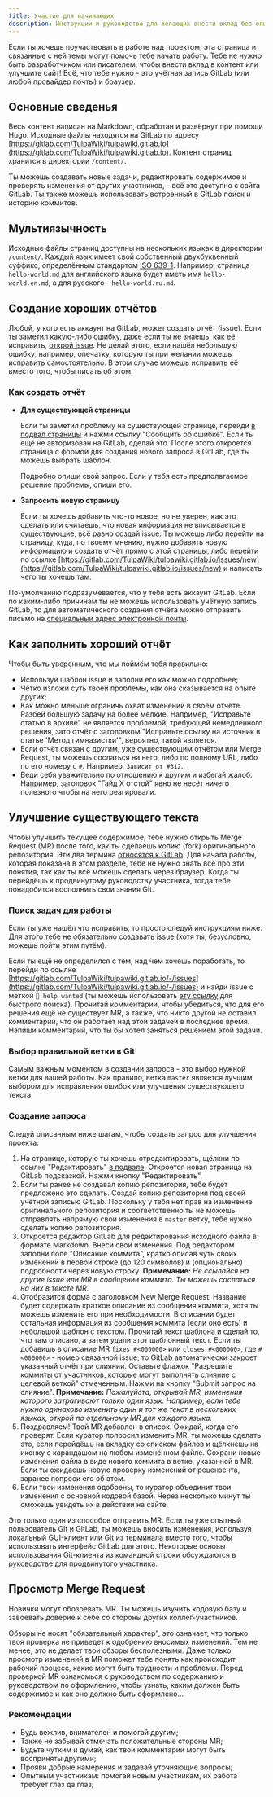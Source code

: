 ```yaml
---
title: Участие для начинающих
description: Инструкции и руководства для желающих внести вклад без опыта.
---
```

Если ты хочешь поучаствовать в работе над проектом, эта страница и связанные с
ней темы могут помочь тебе начать работу. Тебе не нужно быть разработчиком или
писателем, чтобы внести вклад в контент или улучшить сайт! Всё, что тебе
нужно - это учётная запись GitLab (или любой провайдер почты) и браузер.

## Основные сведенья
Весь контент написан на Markdown, обработан и развёрнут при помощи Hugo.
Исходные файлы находятся на GitLab по адресу [https://gitlab.com/TulpaWiki/tulpawiki.gitlab.io](https://gitlab.com/TulpaWiki/tulpawiki.gitlab.io).
Контент страниц хранится в директории `/content/`.

Ты можешь создавать новые задачи, редактировать содержимое и проверять
изменения от других участников, - всё это доступно с сайта GitLab. Ты также
можешь использовать встроенный в GitLab поиск и историю коммитов.

## Мультиязычность
Исходные файлы страниц доступны на нескольких языках в директории `/content/`.
Каждый язык имеет свой собственный двухбуквенный суффикс, определённым
стандартом [ISO 639-1](https://www.loc.gov/standards/iso639-2/php/code_list.php).
Например, страница `hello-world.md` для английского языка будет иметь имя
`hello-world.en.md`, а для русского - `hello-world.ru.md`.

## Создание хороших отчётов
Любой, у кого есть аккаунт на GitLab, может создать отчёт (issue). Если ты
заметил какую-либо ошибку, даже если ты не знаешь, как её исправить,
[открой issue](https://gitlab.com/TulpaWiki/tulpawiki.gitlab.io/-/issues/new).
Не делай этого, если нашёл небольшую ошибку, например, опечатку, которую ты
при желании можешь исправить самостоятельно. В этом случае можешь исправить её
вместо того, чтобы писать об этом.

### Как создать отчёт
* **Для существующей страницы**

  Если ты заметил проблему на существующей странице, перейди [в подвал страницы](#footer) и нажми ссылку "Сообщить об ошибке". Если ты ещё не авторизован на GitLab, сделай это. После этого откроется страница с формой для создания нового запроса в GitLab, где ты можешь выбрать шаблон.

  Подробно опиши свой запрос. Если у тебя есть предполагаемое решение проблемы, опиши его.
* **Запросить новую страницу**

  Если ты хочешь добавить что-то новое, но не уверен, как это сделать или считаешь, что новая информация не вписывается в существующие, всё равно создай issue. Ты можешь либо перейти на страницу, куда, по твоему мнению, нужно добавить новую информацию и создать отчёт прямо с этой страницы, либо перейти по ссылке [https://gitlab.com/TulpaWiki/tulpawiki.gitlab.io/issues/new](https://gitlab.com/TulpaWiki/tulpawiki.gitlab.io/issues/new) и написать чего ты хочешь там.

По-умолчанию подразумевается, что у тебя есть аккаунт GitLab. Если по
каким-либо причинам ты не можешь использовать учётную запись GitLab, то для
автоматического создания отчёта можно отправить письмо на
[специальный адрес электронной почты](mailto:issue@tulpawiki.org).

## Как заполнить хороший отчёт
Чтобы быть уверенным, что мы поймём тебя правильно:

* Используй шаблон issue и заполни его как можно подробнее;
* Чётко изложи суть твоей проблемы, как она сказывается на опыте других;
* Как можно меньше ограничь охват изменений в своём отчёте. Разбей большую задачу на более мелкие. Например, "Исправьте статью в архиве" не является проблемой, требующей немедленного решения, зато отчёт с заголовком "Исправьте ссылку на источник в статье 'Метод гимназистки'", вероятно, такой является.
* Если отчёт связан с другим, уже существующим отчётом или Merge Request, ты можешь сослаться на него, либо по полному URL, либо по его номеру с `#`. Например, `Зависит от #312`.
* Веди себя уважительно по отношению к другим и избегай жалоб. Например, заголовок "Гайд X отстой" явно не несёт ничего полезного чтобы на него реагировали.

## Улучшение существующего текста
Чтобы улучшить текущее содержимое, тебе нужно открыть Merge Request (MR) после
того, как ты сделаешь копию (fork) оригинального репозитория. Эти два термина
[относятся к GitLab](https://docs.gitlab.com/ee/user/project/merge_requests/creating_merge_requests.html). Для начала работы, которая показана в этом
разделе, тебе не нужно знать всё про эти понятия, так как ты всё можешь
сделать через браузер. Когда ты перейдёшь к продвинутому руководству
участника, тогда тебе понадобится восполнить свои знания Git.

### Поиск задач для работы
Если ты уже нашёл что исправить, то просто следуй инструкциям ниже. Для этого
тебе не обязательно [создавать issue](#создание_хороших_отчётов) (хотя ты,
безусловно, можешь пойти этим путём).

Если ты ещё не определился с тем, над чем хочешь поработать, то перейди по
ссылке [https://gitlab.com/TulpaWiki/tulpawiki.gitlab.io/-/issues](https://gitlab.com/TulpaWiki/tulpawiki.gitlab.io/-/issues) и найди issue с
меткой `👋 help wanted` (ты можешь использовать [эту ссылку](https://gitlab.com/TulpaWiki/tulpawiki.gitlab.io/-/issues?label_name%5B%5D=%F0%9F%91%8B+help+wanted) для
быстрого поиска). Прочитай комментарии, чтобы убедиться, что для его решения
ещё не существует MR, а также, что никто другой не оставил комментарий, что он
работает над этой задачей в последнее время. Напиши комментарий, что ты бы
хотел заняться решением этой задачи.

### Выбор правильной ветки в Git
Самым важным моментом в создании запроса - это выбор нужной ветки для вашей
работы. Как правило, ветка `master` является лучшим выбором для исправления
ошибок или улучшения существующего текста.

### Создание запроса
Следуй описанным ниже шагам, чтобы создать запрос для улучшения проекта:

1. На странице, которую ты хочешь отредактировать, щёлкни по ссылке "Редактировать" [в подвале](#footer). Откроется новая страница на GitLab подсказкой. Нажми кнопку "Редактировать".
2. Если ты ранее не создавал копию репозитория, тебе будет предложено это сделать. Создай копию репозитория под своей учётной записью GitLab.
  Поскольку у тебя нет прав на изменение оригинального репозитория и соответственно ты не можешь отправлять напрямую свои изменения в `master` ветку, тебе нужно сделать копию репозитория.
3. Откроется редактор GitLab для редактирования исходного файла в формате Markdown. Внеси свои изменения. Под редактором заполни поле "Описание коммита", кратко описав чуть своих изменений в первой строке (до 120 символов) и (опционально) подробности через новую строку.
  **Примечание:** _Не ссылайся на другие issue или MR в сообщении коммита. Ты можешь сослаться на них в тексте MR._
4. Отобразится форма с заголовком New Merge Request. Название будет содержать краткое описание из сообщения коммита, хотя ты можешь изменить его при необходимости. В описании будет остальная информация из сообщения коммита (если оно есть) и небольшой шаблон с текстом. Прочитай текст шаблона и сделай то, что там описано, а затем удали этот шаблонный текст. Если ты добавишь в описание MR `fixes #<000000>` или `closes #<000000>`, где `#<000000>` - номер связанной issue, то GitLab автоматически закроет указанный отчёт при слиянии. Оставьте флажок "Разрешить коммиты от участников, которые могут выполнять слияние с целевой веткой" отмеченным. Нажми на кнопку "Submit запрос на слияние".
  **Примечание:** _Пожалуйста, открывай MR, изменения которого затрагивают только один язык. Например, если тебе нужно одинаково изменить один и тот же текст в нескольких языках, открой по отдельному MR для каждого языка._
5. Поздравляем! Твой MR добавлен в список. Ожидай, когда его проверят. Если куратор попросил изменить MR, ты можешь сделать это, если перейдёшь на вкладку со списком файлов и щёлкнешь на иконку с карандашом на любом изменённом файле. Сохрани новые изменения файла в виде нового коммита в ветке, указанной в MR. Если ты ожидаешь новую проверку изменений от рецензента, заранее попроси его об этом.
6. Если твои изменения одобрены, то куратор объединит твои изменения с основной кодовой базой. Через несколько минут ты сможешь увидеть их в действии на сайте.

Это только один из способов отправить MR. Если ты уже опытный пользователь Git
и GitLab, ты можешь вносить изменения, используя локальный GUI-клиент или Git
из терминала вместо того, чтобы использовать интерфейс GitLab для этого.
Некоторые основы использования Git-клиента из командной строки обсуждаются в
руководстве для продвинутого участника.

## Просмотр Merge Request
Новички могут обозревать MR. Ты можешь изучить кодовую базу и завоевать
доверие к себе со стороны других коллег-участников.

Обзоры не носят "обязательный характер", это означает, что только твоя
проверка не приведет к одобрению вносимых изменений. Тем не менее, это не
делает твои обзоры бесполезными. Даже только просмотр изменений в MR поможет
тебе понять как происходит рабочий процесс, какие могут быть трудности и
проблемы. Перед проверкой MR ознакомься с руководством по содержанию и
руководством по оформлению, чтобы узнать, каким должен быть содержимое и как
оно должно быть оформлено...

### Рекомендации
* Будь вежлив, внимателен и помогай другим;
* Также не забывай отмечать положительные стороны MR;
* Будьте чутким и думай, как твои комментарии могут быть восприняты другими;
* Прояви добрые намерения и задавай уточняющие вопросы;
* Опытным участникам: помогай новым участникам, их работа требует глаз да глаз;

